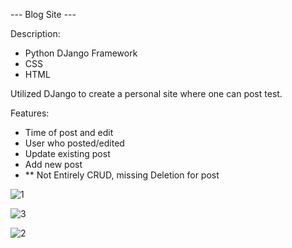--- Blog Site ---

Description:
  - Python DJango Framework
  - CSS
  - HTML

  Utilized DJango to create a personal site where one can post test.

Features:
  - Time of post and edit
  - User who posted/edited
  - Update existing post
  - Add new post
  - ** Not Entirely CRUD, missing Deletion for post




![1](https://user-images.githubusercontent.com/60201899/165880681-7884a20e-f641-43a1-9c09-b97049254cc1.PNG)


![3](https://user-images.githubusercontent.com/60201899/165880797-8c45f13a-f088-4b8f-b168-e15d6597272d.PNG)


![2](https://user-images.githubusercontent.com/60201899/165880716-87043350-7cef-497f-8f3c-5cc4b323229c.PNG)
